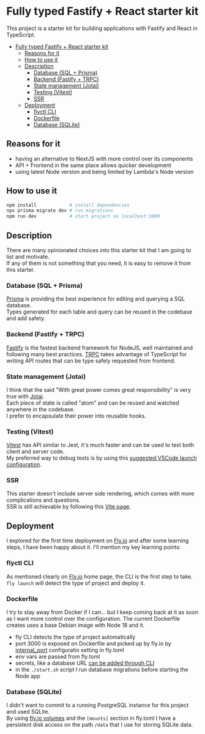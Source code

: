 # Fully typed Fastify + React starter kit

This project is a starter kit for building applications with Fastify and React in TypeScript.

- [Fully typed Fastify + React starter kit](#fully-typed-fastify--react-starter-kit)
  - [Reasons for it](#reasons-for-it)
  - [How to use it](#how-to-use-it)
  - [Description](#description)
    - [Database (SQL + Prisma)](#database-sql--prisma)
    - [Backend (Fastify + TRPC)](#backend-fastify--trpc)
    - [State management (Jotai)](#state-management-jotai)
    - [Testing (Vitest)](#testing-vitest)
    - [SSR](#ssr)
  - [Deployment](#deployment)
    - [flyctl CLI](#flyctl-cli)
    - [Dockerfile](#dockerfile)
    - [Database (SQLite)](#database-sqlite)

## Reasons for it

* having an alternative to NextJS with more control over its components
* API + Frontend in the same place allows quicker development
* using latest Node version and being limited by Lambda's Node version

## How to use it

```bash
npm install            # install dependencies
npx prisma migrate dev # run migrations
npm run dev            # start project on localhost:3000
```

## Description

There are many opinionated choices into this starter kit that I am going to list and motivate.  
If any of them is not something that you need, it is easy to remove it from this starter.

### Database (SQL + Prisma)

[Prisma](https://www.prisma.io) is providing the best experience for editing and querying a SQL database.  
Types generated for each table and query can be reused in the codebase and add safety.

### Backend (Fastify + TRPC)

[Fastify](https://www.fastify.io) is the fastest backend framework for NodeJS, well maintained and following many best practices.
[TRPC](https://trpc.io) takes advantage of TypeScript for writing API routes that can be type safely requested from frontend.

### State management (Jotai)

I think that the said "With great power comes great responsibility" is very true with [Jotai](https://jotai.org).  
Each piece of state is called "atom" and can be reused and watched anywhere in the codebase.  
I prefer to encapsulate their power into reusable hooks.

### Testing (Vitest)

[Vitest](https://vitest.dev) has API similar to Jest, it's much faster and can be used to test both client and server code.  
My preferred way to debug tests is by using this [suggested VSCode launch configuration](https://vitest.dev/guide/debugging.html).

### SSR

This starter doesn't include server side rendering, which comes with more complications and questions.  
SSR is still achievable by following this [Vite page](https://vitejs.dev/guide/ssr.html).

## Deployment

I explored for the first time deployment on [Fly.io](https://fly.io) and after some learning steps, I have been happy about it.
I'll mention my key learning points:

### flyctl CLI

As mentioned clearly on [Fly.io](https://fly.io) home page, the CLI is the first step to take.  
`fly launch` will detect the type of project and deploy it.

### Dockerfile

I try to stay away from Docker if I can... but I keep coming back at it as soon as I want more control over the configuration.
The current Dockerfile creates uses a base Debian image with Node 18 and it.

* fly CLI detects the type of project automatically
* port 3000 is exposed on Dockerfile and picked up by fly.io by [internal_port](https://fly.io/docs/reference/configuration/) configuratio setting in fly.toml
* env vars are passed from fly.toml
* secrets, like a database URL [can be added through CLI](https://fly.io/docs/reference/secrets/)
* in the `./start.sh` script I run database migrations before starting the Node app

### Database (SQLite)

I didn't want to commit to a running PostgreSQL instance for this project and used SQLite.  
By using [fly.io volumes](https://fly.io/docs/reference/volumes/) and the `[mounts]` section in fly.toml I have a persistent disk access on the path `/data` that I use for storing SQLite data.

